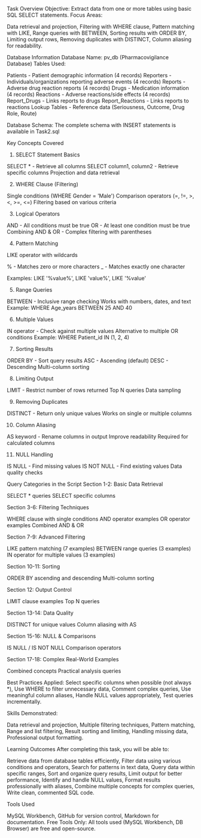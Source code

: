  Task Overview
Objective: Extract data from one or more tables using basic SQL SELECT statements.
Focus Areas:

Data retrieval and projection,
Filtering with WHERE clause,
Pattern matching with LIKE,
Range queries with BETWEEN,
Sorting results with ORDER BY,
Limiting output rows,
Removing duplicates with DISTINCT,
Column aliasing for readability.


 Database Information
Database Name: pv_db (Pharmacovigilance Database)
Tables Used:

Patients - Patient demographic information (4 records)
Reporters - Individuals/organizations reporting adverse events (4 records)
Reports - Adverse drug reaction reports (4 records)
Drugs - Medication information (4 records)
Reactions - Adverse reactions/side effects (4 records)
Report_Drugs - Links reports to drugs
Report_Reactions - Links reports to reactions
Lookup Tables - Reference data (Seriousness, Outcome, Drug Role, Route)

Database Schema: The complete schema with INSERT statements is available in Task2.sql

 Key Concepts Covered
1. SELECT Statement Basics

SELECT * - Retrieve all columns
SELECT column1, column2 - Retrieve specific columns
Projection and data retrieval

2. WHERE Clause (Filtering)

Single conditions (WHERE Gender = 'Male')
Comparison operators (=, !=, >, <, >=, <=)
Filtering based on various criteria

3. Logical Operators

AND - All conditions must be true
OR - At least one condition must be true
Combining AND & OR - Complex filtering with parentheses

4. Pattern Matching

LIKE operator with wildcards

% - Matches zero or more characters
_ - Matches exactly one character


Examples: LIKE '%value%', LIKE 'value%', LIKE '%value'

5. Range Queries

BETWEEN - Inclusive range checking
Works with numbers, dates, and text
Example: WHERE Age_years BETWEEN 25 AND 40

6. Multiple Values

IN operator - Check against multiple values
Alternative to multiple OR conditions
Example: WHERE Patient_id IN (1, 2, 4)

7. Sorting Results

ORDER BY - Sort query results
ASC - Ascending (default)
DESC - Descending
Multi-column sorting

8. Limiting Output

LIMIT - Restrict number of rows returned
Top N queries
Data sampling

9. Removing Duplicates

DISTINCT - Return only unique values
Works on single or multiple columns

10. Column Aliasing

AS keyword - Rename columns in output
Improve readability
Required for calculated columns

11. NULL Handling

IS NULL - Find missing values
IS NOT NULL - Find existing values
Data quality checks


 Query Categories in the Script
Section 1-2: Basic Data Retrieval

SELECT * queries
SELECT specific columns

Section 3-6: Filtering Techniques

WHERE clause with single conditions
AND operator examples
OR operator examples
Combined AND & OR

Section 7-9: Advanced Filtering

LIKE pattern matching (7 examples)
BETWEEN range queries (3 examples)
IN operator for multiple values (3 examples)

Section 10-11: Sorting

ORDER BY ascending and descending
Multi-column sorting

Section 12: Output Control

LIMIT clause examples
Top N queries

Section 13-14: Data Quality

DISTINCT for unique values
Column aliasing with AS

Section 15-16: NULL & Comparisons

IS NULL / IS NOT NULL
Comparison operators

Section 17-18: Complex Real-World Examples

Combined concepts
Practical analysis queries

Best Practices Applied:
 Select specific columns when possible (not always *),
 Use WHERE to filter unnecessary data,
 Comment complex queries,
 Use meaningful column aliases,
 Handle NULL values appropriately,
 Test queries incrementally.

Skills Demonstrated:

Data retrieval and projection,
Multiple filtering techniques,
Pattern matching,
Range and list filtering,
Result sorting and limiting,
Handling missing data,
Professional output formatting.


 Learning Outcomes
After completing this task, you will be able to:

 Retrieve data from database tables efficiently,
 Filter data using various conditions and operators,
 Search for patterns in text data,
 Query data within specific ranges,
 Sort and organize query results,
 Limit output for better performance,
 Identify and handle NULL values,
 Format results professionally with aliases,
 Combine multiple concepts for complex queries,
 Write clean, commented SQL code.


 Tools Used

MySQL Workbench, 
GitHub for version control,
Markdown for documentation.
Free Tools Only: All tools used (MySQL Workbench, DB Browser) are free and open-source.
